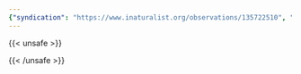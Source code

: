 ```yaml
---
{"syndication": "https://www.inaturalist.org/observations/135722510", "date": "2022-09-17T17:47:50-04:00", "taxon": {"name": "Eurybia divaricata", "common_name": "White Wood Aster"}, "quality_grade": "needs_id", "identifications_most_agree": false, "species_guess": "White Wood Aster", "identifications_most_disagree": false, "captive": false, "project_ids": [4034], "community_taxon_id": null, "geojson": {"type": "Point", "coordinates": [-73.7803283333, 43.0376241667]}, "owners_identification_from_vision": true, "identifications_count": 0, "obscured": false, "num_identification_agreements": 0, "num_identification_disagreements": 0, "place_guess": "Malta, NY, USA", "photos": [{"id": 231528253, "license_code": "cc-by-nc", "original_dimensions": {"width": 1536, "height": 2048}, "url": "https://inaturalist-open-data.s3.amazonaws.com/photos/231528253/square.jpeg", "attribution": "(c) Brandon Rozek, some rights reserved (CC BY-NC)", "flags": [], "moderator_actions": [], "hidden": false}]}
---
```

{{< unsafe >}}

{{< /unsafe >}}
